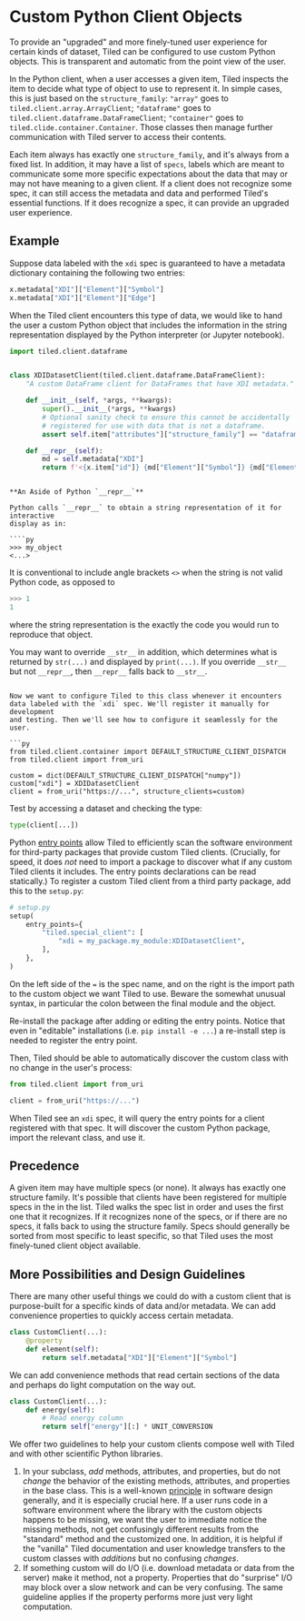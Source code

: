 # Custom Python Client Objects

To provide an "upgraded" and more finely-tuned user experience for certain
kinds of dataset, Tiled can be configured to use custom Python objects.
This is transparent and automatic from the point view of the user.

In the Python client, when a user accesses a given item, Tiled inspects the
item to decide what type of object to use to represent it.
In simple cases, this is just based on the `structure_family`: `"array"` goes
to `tiled.client.array.ArrayClient`;  `"dataframe"` goes to
`tiled.client.dataframe.DataFrameClient`; `"container"` goes to
`tiled.clide.container.Container`. Those classes then manage further communication
with Tiled server to access their contents.

Each item always has exactly one `structure_family`, and it's always from a
fixed list. In addition, it may have a list of `specs`, labels which are meant
to communicate some more specific expectations about the data that may or may
not have meaning to a given client. If a client does not recognize some spec,
it can still access the metadata and data and performed Tiled's essential
functions. If it does recognize a spec, it can provide an upgraded user
experience.

## Example

Suppose data labeled with the `xdi` spec is guaranteed to have a metadata
dictionary containing the following two entries:

```py
x.metadata["XDI"]["Element"]["Symbol"]
x.metadata["XDI"]["Element"]["Edge"]
```

When the Tiled client encounters this type of data, we would like to hand
the user a custom Python object that includes the information in the string
representation displayed by the Python interpreter (or Jupyter notebook).

```py
import tiled.client.dataframe


class XDIDatasetClient(tiled.client.dataframe.DataFrameClient):
    "A custom DataFrame client for DataFrames that have XDI metadata."

    def __init__(self, *args, **kwargs):
        super().__init__(*args, **kwargs)
        # Optional sanity check to ensure this cannot be accidentally
        # registered for use with data that is not a dataframe.
        assert self.item["attributes"]["structure_family"] == "dataframe"

    def __repr__(self):
        md = self.metadata["XDI"]
        return f'<{x.item["id"]} {md["Element"]["Symbol"]} {md["Element"]["Edge"]}>'
```

```{note}

**An Aside of Python `__repr__`**

Python calls `__repr__` to obtain a string representation of it for interactive
display as in:

````py
>>> my_object
<...>
````

It is conventional to include angle brackets `<>` when the string is not valid
Python code, as opposed to

````py
>>> 1
1
````

where the string representation is the exactly the code you would run to
reproduce that object.

You may want to override `__str__` in addition, which determines what
is returned by `str(...)` and displayed by `print(...)`. If you override
`__str__` but not `__repr__`, then `__repr__` falls back to `__str__`.
```

Now we want to configure Tiled to this class whenever it encounters
data labeled with the `xdi` spec. We'll register it manually for development
and testing. Then we'll see how to configure it seamlessly for the user.

```py
from tiled.client.container import DEFAULT_STRUCTURE_CLIENT_DISPATCH
from tiled.client import from_uri

custom = dict(DEFAULT_STRUCTURE_CLIENT_DISPATCH["numpy"])
custom["xdi"] = XDIDatasetClient
client = from_uri("https://...", structure_clients=custom)
```

Test by accessing a dataset and checking the type:

```py
type(client[...])
```


Python
[entry points](https://packaging.python.org/en/latest/specifications/entry-points/)
allow Tiled to efficiently scan the software environment for third-party
packages that provide custom Tiled clients. (Crucially, for speed, it does _not_
need to import a package to discover what if any custom Tiled clients it
includes. The entry points declarations can be read statically.) To register a
custom Tiled client from a third party package, add this to the `setup.py`:

```py
# setup.py
setup(
    entry_points={
        "tiled.special_client": [
            "xdi = my_package.my_module:XDIDatasetClient",
        ],
    },
)
```

On the left side of the `=` is the spec name, and on the right is the import
path to the custom object we want Tiled to use. Beware the somewhat unusual
syntax, in particular the colon between the final module and the object.

Re-install the package after adding or editing the entry points. Notice that
even in "editable" installations (i.e. `pip install -e ...`) a re-install step
is needed to register the entry point.

Then, Tiled should be able to automatically discover the custom class with
no change in the user's process:

```py
from tiled.client import from_uri

client = from_uri("https://...")
```

When Tiled see an `xdi` spec, it will query the entry points for a client registered
with that spec. It will discover the custom Python package, import the relevant
class, and use it.

## Precedence

A given item may have multiple specs (or none). It always has exactly one structure family.
It's possible that clients have been registered for multiple specs in the in the list.
Tiled walks the spec list in order and uses the first one that it recognizes. If it
recognizes none of the specs, or if there are no specs, it falls back to using the
structure family. Specs should generally be sorted from most specific to least
specific, so that Tiled uses the most finely-tuned client object available.

## More Possibilities and Design Guidelines

There are many other useful things we could do with a custom client that is purpose-built
for a specific kinds of data and/or metadata. We can add convenience properties
to quickly access certain metadata.

```py
class CustomClient(...):
    @property
    def element(self):
        return self.metadata["XDI"]["Element"]["Symbol"]
```

We can add convenience methods that read certain sections of the data and perhaps do
light computation on the way out.

```py
class CustomClient(...):
    def energy(self):
        # Read energy column
        return self["energy"][:] * UNIT_CONVERSION
```

We offer two guidelines to help your custom clients compose well with Tiled and
with other scientific Python libraries.

1. In your subclass, _add_ methods, attributes, and properties, but do not
   _change_ the behavior of the existing methods, attributes, and properties in
   the base class. This is a well-known
   [principle](https://en.wikipedia.org/wiki/Liskov_substitution_principle) in
   software design generally, and it is especially crucial here. If a user runs
   code in a software environment where the library with the custom objects
   happens to be missing, we want the user to immediate notice the missing
   methods, not get confusingly different results from the "standard" method
   and the customized one. In addition, it is helpful if the "vanilla" Tiled
   documentation and user knowledge transfers to the custom classes with
   _additions_ but no confusing _changes_.
2. If something custom will do I/O (i.e. download metadata or data from the
   server) make it method, not a property. Properties that do "surprise" I/O
   may block over a slow network and can be very confusing. The same guideline
   applies if the property performs more just very light computation.

